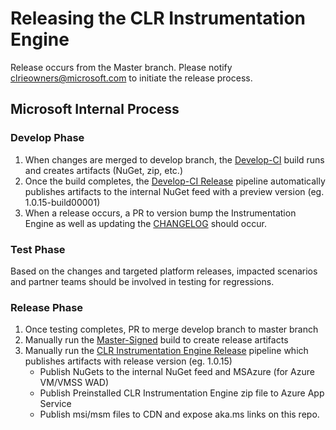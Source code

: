 # Releasing the CLR Instrumentation Engine

Release occurs from the Master branch. Please notify clrieowners@microsoft.com to initiate the release process.

## Microsoft Internal Process

### Develop Phase
1.  When changes are merged to develop branch, the
[Develop-CI](https://devdiv.visualstudio.com/DevDiv/_build/index?context=allDefinitions&path=%5CClrInstrumentationEngine%5CGitHub&definitionId=10093&_a=completed)
build runs and creates artifacts (NuGet, zip, etc.)
2.  Once the build completes, the [Develop-CI Release](https://devdiv.visualstudio.com/DevDiv/_releases2?view=all&definitionId=1116) pipeline
automatically publishes artifacts to the internal NuGet feed with a preview version (eg. 1.0.15-build00001)
3.  When a release occurs, a PR to version bump the Instrumentation Engine as well as updating the [CHANGELOG](../CHANGELOG.md) should occur.

### Test Phase
Based on the changes and targeted platform releases, impacted scenarios and partner teams should be involved in testing for regressions.

### Release Phase
1.  Once testing completes, PR to merge develop branch to master branch
2.  Manually run the [Master-Signed](https://devdiv.visualstudio.com/DevDiv/_build/index?context=allDefinitions&path=%5CClrInstrumentationEngine%5CGitHub&definitionId=10055&_a=completed) build to create release artifacts
3.  Manually run the
[CLR Instrumentation Engine Release](https://devdiv.visualstudio.com/DevDiv/_releases2?view=all&definitionId=901)
pipeline which publishes artifacts with release version (eg. 1.0.15)
    +  Publish NuGets to the internal NuGet feed and MSAzure (for Azure VM/VMSS WAD)
    +  Publish Preinstalled CLR Instrumentation Engine zip file to Azure App Service
    +  Publish msi/msm files to CDN and expose aka.ms links on this repo.